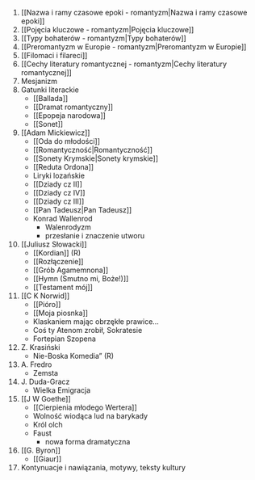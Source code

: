 1. [[Nazwa i ramy czasowe epoki - romantyzm|Nazwa i ramy czasowe epoki]]
2. [[Pojęcia kluczowe - romantyzm|Pojęcia kluczowe]]
3. [[Typy bohaterów - romantyzm|Typy bohaterów]]
4. [[Preromantyzm w Europie - romantyzm|Preromantyzm w Europie]]
5. [[Filomaci i filareci]]
6. [[Cechy literatury romantycznej - romantyzm|Cechy literatury romantycznej]]
7. Mesjanizm
8. Gatunki literackie
	- [[Ballada]]
	- [[Dramat romantyczny]]
	- [[Epopeja narodowa]]
	- [[Sonet]]
9. [[Adam Mickiewicz]]
	- [[Oda do młodości]]
	- [[Romantyczność|Romantyczność]]
	- [[Sonety Krymskie|Sonety krymskie]]
	- [[Reduta Ordona]]
	- Liryki lozańskie
	- [[Dziady cz II]]
	- [[Dziady cz IV]]
	- [[Dziady cz III]]
	- [[Pan Tadeusz|Pan Tadeusz]]
	- Konrad Wallenrod
		- Walenrodyzm
		- przesłanie i znaczenie utworu
10. [[Juliusz Słowacki]]
	- [[Kordian]] (R)
	- [[Rozłączenie]]
	- [[Grób Agamemnona]]
	- [[Hymn (Smutno mi, Boże!)]]
	- [[Testament mój]]
11. [[C K Norwid]]
	- [[Pióro]]
	- [[Moja piosnka]]
	- Klaskaniem mając obrzękłe prawice…
	- Coś ty Atenom zrobił, Sokratesie
	- Fortepian Szopena
12. Z. Krasiński 
	- Nie-Boska Komedia” (R)
13. A. Fredro
	- Zemsta
14. J. Duda-Gracz
	- Wielka Emigracja
15. [[J W Goethe]]
	- [[Cierpienia młodego Wertera]]
	- Wolność wiodąca lud na barykady
	- Król olch
	- Faust
		- nowa forma dramatyczna
16. [[G. Byron]]
	- [[Giaur]]
17. Kontynuacje i nawiązania, motywy, teksty kultury
